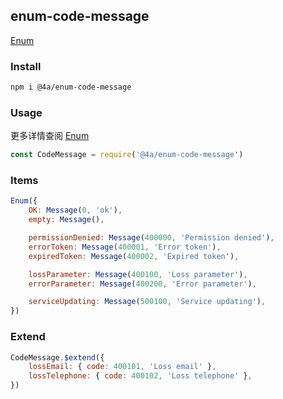 enum-code-message
---
[Enum](https://github.com/gavinning/enum)

### Install
```sh
npm i @4a/enum-code-message
```

### Usage
更多详情查阅 [Enum](https://github.com/gavinning/enum)
```js
const CodeMessage = require('@4a/enum-code-message')
```

### Items
```js
Enum({
    OK: Message(0, 'ok'),
    empty: Message(),

    permissionDenied: Message(400000, 'Permission denied'),
    errorToken: Message(400001, 'Error token'),
    expiredToken: Message(400002, 'Expired token'),

    lossParameter: Message(400100, 'Loss parameter'),
    errorParameter: Message(400200, 'Error parameter'),

    serviceUpdating: Message(500100, 'Service updating'),
})
```

### Extend
```js
CodeMessage.$extend({
    lossEmail: { code: 400101, 'Loss email' },
    lossTelephone: { code: 400102, 'Loss telephone' },
})
```
